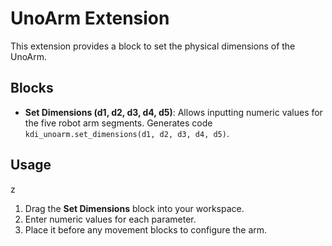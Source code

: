 # UnoArm Extension

This extension provides a block to set the physical dimensions of the UnoArm.

## Blocks

- **Set Dimensions (d1, d2, d3, d4, d5)**: Allows inputting numeric values for the five robot arm segments. Generates code `kdi_unoarm.set_dimensions(d1, d2, d3, d4, d5)`.

## Usage
z
1. Drag the **Set Dimensions** block into your workspace.
2. Enter numeric values for each parameter.
3. Place it before any movement blocks to configure the arm.